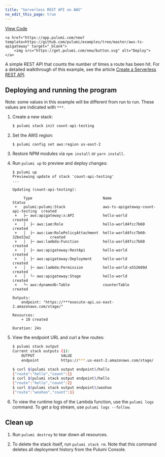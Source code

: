 ```yaml
---
title: "Serverless REST API on AWS"
no_edit_this_page: true
---
```


<!-- WARNING: this page was generated by a tool. Do not edit it by hand. -->
<!-- To change it, please see https://github.com/pulumi/docs/tree/master/tools/mktutorial. -->

<p class="mb-4 flex">
    <a class="flex flex-wrap items-center rounded text-xs text-white bg-blue-600 border-2 border-blue-600 px-2 mr-2 whitespace-no-wrap hover:text-white" style="height: 32px" href="https://github.com/pulumi/examples/tree/master/aws-ts-apigateway" target="_blank">
        <span><i class="fab fa-github pr-2"></i> View Code</span>
    </a>

    <a href="https://app.pulumi.com/new?template=https://github.com/pulumi/examples/tree/master/aws-ts-apigateway" target="_blank">
        <img src="https://get.pulumi.com/new/button.svg" alt="Deploy">
    </a>
</p>


A simple REST API that counts the number of times a route has been hit. For a detailed walkthrough of this example, see the article [Create a Serverless REST API](https://www.pulumi.com/docs/reference/tutorials/aws/tutorial-rest-api/).

## Deploying and running the program

Note: some values in this example will be different from run to run.  These values are indicated
with `***`.

1.  Create a new stack:

    ```bash
    $ pulumi stack init count-api-testing
    ```

1.  Set the AWS region:

    ```
    $ pulumi config set aws:region us-east-2
    ```

1.  Restore NPM modules via `npm install` or `yarn install`.

1.  Run `pulumi up` to preview and deploy changes:

    ```
    $ pulumi up
    Previewing update of stack 'count-api-testing'
    ...

    Updating (count-api-testing):

         Type                                Name                                 Status      
     +   pulumi:pulumi:Stack                 aws-ts-apigateway-count-api-testing  created     
     +   ├─ aws:apigateway:x:API             hello-world                          created     
     +   │  ├─ aws:iam:Role                  hello-world4fcc7b60                  created     
     +   │  ├─ aws:iam:RolePolicyAttachment  hello-world4fcc7b60-32be53a2         created     
     +   │  ├─ aws:lambda:Function           hello-world4fcc7b60                  created     
     +   │  ├─ aws:apigateway:RestApi        hello-world                          created     
     +   │  ├─ aws:apigateway:Deployment     hello-world                          created     
     +   │  ├─ aws:lambda:Permission         hello-world-a552609d                 created     
     +   │  └─ aws:apigateway:Stage          hello-world                          created     
     +   └─ aws:dynamodb:Table               counterTable                         created     

    Outputs:
        endpoint: "https://***execute-api.us-east-2.amazonaws.com/stage/"

    Resources:
        + 10 created

    Duration: 24s
    ```

1.  View the endpoint URL and curl a few routes:

    ```bash
    $ pulumi stack output
    Current stack outputs (1):
        OUTPUT            VALUE
        endpoint          https://***.us-east-2.amazonaws.com/stage/

    $ curl $(pulumi stack output endpoint)/hello
    {"route":"hello","count":1}
    $ curl $(pulumi stack output endpoint)/hello
    {"route":"hello","count":2}
    $ curl $(pulumi stack output endpoint)/woohoo
    {"route":"woohoo","count":1}
    ```

1.  To view the runtime logs of the Lambda function, use the `pulumi logs` command. To get a log stream, use `pulumi logs --follow`.

## Clean up

1.  Run `pulumi destroy` to tear down all resources.

1.  To delete the stack itself, run `pulumi stack rm`. Note that this command deletes all deployment history from the Pulumi Console.

